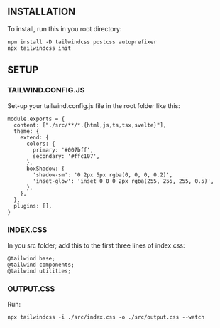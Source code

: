 ## INSTALLATION
To install, run this in you root directory:

```
npm install -D tailwindcss postcss autoprefixer
npx tailwindcss init
```

## SETUP
### TAILWIND.CONFIG.JS
Set-up your tailwind.config.js file in the root folder like this:
```
module.exports = {
  content: ["./src/**/*.{html,js,ts,tsx,svelte}"],
  theme: {
    extend: {
      colors: {
        primary: '#007bff',
        secondary: '#ffc107',
      },
      boxShadow: {
        'shadow-sm': '0 2px 5px rgba(0, 0, 0, 0.2)',
        'inset-glow': 'inset 0 0 0 2px rgba(255, 255, 255, 0.5)',
      },
    },
  },
  plugins: [],
}
```

### INDEX.CSS
In you src folder; add this to the first three lines of index.css:
```
@tailwind base;
@tailwind components;
@tailwind utilities;
```

### OUTPUT.CSS
Run:
```
npx tailwindcss -i ./src/index.css -o ./src/output.css --watch
```


